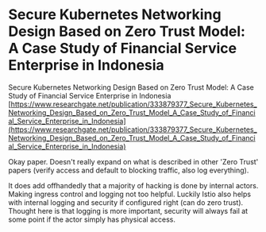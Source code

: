 # Secure Kubernetes Networking Design Based on Zero Trust Model: A Case Study of Financial Service Enterprise in Indonesia
Secure Kubernetes Networking Design Based on Zero Trust Model: A Case Study of Financial Service Enterprise in Indonesia [https://www.researchgate.net/publication/333879377_Secure_Kubernetes_Networking_Design_Based_on_Zero_Trust_Model_A_Case_Study_of_Financial_Service_Enterprise_in_Indonesia](https://www.researchgate.net/publication/333879377_Secure_Kubernetes_Networking_Design_Based_on_Zero_Trust_Model_A_Case_Study_of_Financial_Service_Enterprise_in_Indonesia)

Okay paper. Doesn't really expand on what is described in other 'Zero Trust' papers (verify access and default to blocking traffic, also log everything).

It does add offhandedly that a majority of hacking is done by internal actors. Making ingress control and logging not too helpful. Luckily Istio also helps with internal logging and security if configured right (can do zero trust). Thought here is that logging is more important, security will always fail at some point if the actor simply has physical access.

